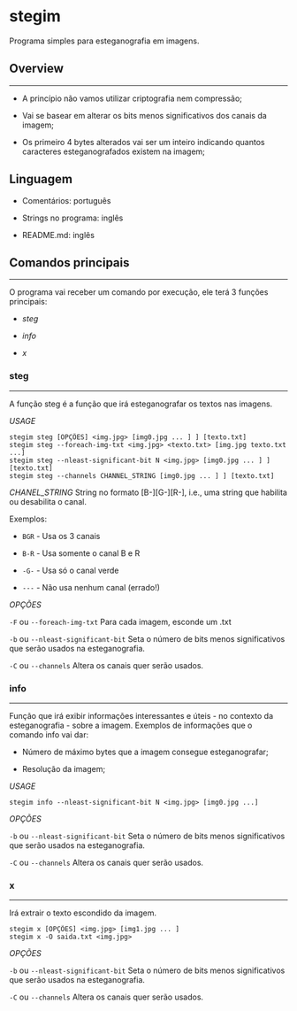 # stegim

Programa simples para esteganografia em imagens.

## Overview
-----------

* A princípio não vamos utilizar criptografia nem compressão;

* Vai se basear em alterar os bits menos significativos dos canais da imagem;

* Os primeiro 4 bytes alterados vai ser um inteiro indicando quantos caracteres esteganografados existem na imagem;

## Linguagem

* Comentários: português

* Strings no programa: inglês

* README.md: inglês

## Comandos principais
----------------------

O programa vai receber um comando por execução, ele terá 3 funções principais:

* *steg*

* *info*

* *x*

### steg
----------

A função steg é a função que irá esteganografar os textos nas imagens.

*USAGE*

```shell
stegim steg [OPÇÕES] <img.jpg> [img0.jpg ... ] ] [texto.txt]
stegim steg --foreach-img-txt <img.jpg> <texto.txt> [img.jpg texto.txt ...]
stegim steg --nleast-significant-bit N <img.jpg> [img0.jpg ... ] ] [texto.txt]
stegim steg --channels CHANNEL_STRING [img0.jpg ... ] ] [texto.txt]
```

*CHANEL_STRING* String no formato [B-][G-][R-], i.e., uma string que habilita ou desabilita o canal.

Exemplos:

- `BGR` - Usa os 3 canais

- `B-R` - Usa somente o canal B e R

- `-G-` - Usa só o canal verde

- `---` - Não usa nenhum canal (errado!)

*OPÇÕES*

`-F` ou `--foreach-img-txt` Para cada imagem, esconde um .txt

`-b` ou `--nleast-significant-bit` Seta o número de bits menos significativos que serão usados na esteganografia.

`-C` ou `--channels` Altera os canais quer serão usados.

### info
--------

Função que irá exibir informações interessantes e úteis - no contexto da esteganografia - sobre a imagem. Exemplos de informações que o comando info vai dar:

* Número de máximo bytes que a imagem consegue esteganografar;

* Resolução da imagem;

*USAGE*

```shell
stegim info --nleast-significant-bit N <img.jpg> [img0.jpg ...]
```

*OPÇÕES*

`-b` ou `--nleast-significant-bit` Seta o número de bits menos significativos que serão usados na esteganografia.

`-C` ou `--channels` Altera os canais quer serão usados.

### x
----

Irá extrair o texto escondido da imagem.

```shell
stegim x [OPÇÕES] <img.jpg> [img1.jpg ... ]
stegim x -O saida.txt <img.jpg>
```


*OPÇÕES*

`-b` ou `--nleast-significant-bit` Seta o número de bits menos significativos que serão usados na esteganografia.

`-C` ou `--channels` Altera os canais quer serão usados.
